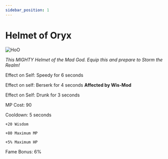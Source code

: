 ```yaml
---
sidebar_position: 1
---
```


# Helmet of Oryx

![HoO](https://vwiki.valorserver.com/api/item/picture/helmet%20of%20oryx)

<i>This MIGHTY Helmet of the Mad God. Equip this and prepare to Storm the Realm!</i>

Effect on Self: Speedy for 6 seconds

Effect on self: Berserk for 4 seconds **Affected by Wis-Mod**

Effect on Self: Drunk for 3 seconds

MP Cost: 90

Cooldown: 5 seconds

    +20 Wisdom
    
    +80 Maximum MP
    
    +5% Maximum HP

Fame Bonus: 6%

